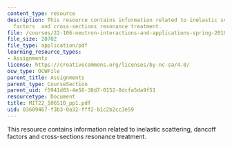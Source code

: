 ```yaml
---
content_type: resource
description: This resource contains information related to inelastic scattering, dancoff
  factors  and cross-sections resonance treatment.
file: /courses/22-106-neutron-interactions-and-applications-spring-2010/03609467f3b30a32fff2b1c2b2cc3e59_MIT22_106S10_pp1.pdf
file_size: 20702
file_type: application/pdf
learning_resource_types:
- Assignments
license: https://creativecommons.org/licenses/by-nc-sa/4.0/
ocw_type: OCWFile
parent_title: Assignments
parent_type: CourseSection
parent_uid: f5941d83-4e56-38d7-0152-8dcfa5da9f51
resourcetype: Document
title: MIT22_106S10_pp1.pdf
uid: 03609467-f3b3-0a32-fff2-b1c2b2cc3e59
---
```

This resource contains information related to inelastic scattering, dancoff factors  and cross-sections resonance treatment.